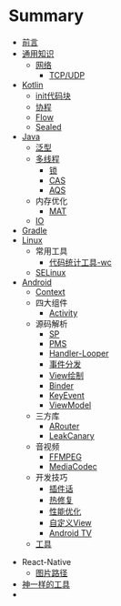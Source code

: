# Summary

* [前言](README.md)
* [通用知识](./general/README.md)
    * [网络](./general/network.md)
        * [TCP/UDP](./general/tcp_udp.md)
* [Kotlin](./kotlin/README.md)
    * [init代码块](./kotlin/init.md)
    * [协程](./kotlin/coroutines.md)
    * [Flow](./kotlin/flow.md)
    * [Sealed](./kotlin/sealed.md)
* [Java](./java/README.md)
    * [泛型](./java/泛型.md)
    * [多线程](./multi_thread.md)
        * [锁](./java/lock.md)
        * [CAS](./java/cas.md)
        * [AQS](./java/aqs.md)
    * 内存优化
        * [MAT](./java/mat.md)
    * [IO](./java/io.md)
* [Gradle](./gradle/README.md)
* [Linux](./linux/README.md)
    * 常用工具
        * [代码统计工具-wc](./linux/wc.md)
    * [SELinux](./linux/SELinux.md)
* [Android](./android/README.md)
    * [Context](./android/context.md)
    * 四大组件
        * [Activity](./android/activity.md)
    * 源码解析
        * [SP](./android/SharedPreferences.md)
        * [PMS](./android/PMS.md)
        * [Handler-Looper](./android/handler_looper.md)
        * [事件分发](./android/touch_event.md)
        * [View绘制](./android/view_render.md)
        * [Binder](./android/binder.md)
        * [KeyEvent](./android/keyevent.md)
        * [ViewModel](./android/viewmodel.md)
    * 三方库
        * [ARouter](./android/ARouter.md)
        * [LeakCanary](./android/LeakCanary.md)
    * 音视频
        * [FFMPEG](./android/ffmpeg.md)
        * [MediaCodec](./android/mediacodec.md)
    * 开发技巧
        * [插件话](./android/plugin_ops.md)
        * [热修复](./android/hotfix.md)
        * [性能优化](./android/performance.md)
        * [自定义View](./android/custom_view.md)
        * [Android TV](./android/tv.md)
    * [工具](./android/tools.md)

- React-Native
    - [图片路径](./rn/image_path.md)
- [神一样的工具](./tools/README.md)
- 